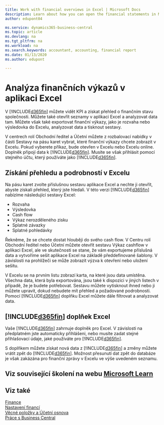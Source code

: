 ```yaml
---
title: Work with financial overviews in Excel | Microsoft Docs
description: Learn about how you can open the financial statements in Microsoft Excel from Business Central  for better analysis.
author: edupont04

ms.service: dynamics365-business-central
ms.topic: article
ms.devlang: na
ms.tgt_pltfrm: na
ms.workload: na
ms.search.keywords: accountant, accounting, financial report
ms.date: 01/13/2020
ms.author: edupont

---
```

# Analýza finančních výkazů v aplikaci Excel
V [!INCLUDE[d365fin](includes/d365fin_md.md)] můžete vidět KPI a získat přehled o finančním stavu společnosti. Můžete také otevřít seznamy v aplikaci Excel a analyzovat data tam. Můžete však také exportovat finanční výkazy, jako je rozvaha nebo výsledovka do Excelu, analyzovat data a tisknout sestavy.

V centrech rolí Obchodní ředitel a Účetní můžete z rozbalovací nabídky v části Sestavy na pásu karet vybrat, které finanční výkazy chcete zobrazit v Excelu. Pokud vyberete příkaz, bude otevřen v Excelu nebo Excelu online. Doplněk připojí data k [!INCLUDE[d365fin](includes/d365fin_md.md)]. Musíte se však přihlásit pomocí stejného účtu, který používáte jako [!INCLUDE[d365fin](includes/d365fin_md.md)].

## Získání přehledu a podrobností v Excelu
Na pásu karet zvolte příslušnou sestavu aplikace Excel a nechte ji otevřít, abyste získali přehled, který jste hledali. V této verzi [!INCLUDE[d365fin](includes/d365fin_md.md)] nabízíme následující sestavy Excel:

- Rozvaha
- Výsledovka
- Cash flow
- Výkaz nerozděleného zisku
- Splatné závazky
- Splatné pohledávky

Řekněme, že se chcete dostat hlouběji do svého cash flow. V Centru rolí Obchodní ředitel nebo Účetní můžete otevřít sestavu Výkaz cashflow v aplikaci Excel, ale ve skutečnosti se stane, že vám exportujeme příslušná data a vytvoříme sešit aplikace Excel na základě předdefinované šablony. V závislosti na prohlížeči se může zobrazit výzva k otevření nebo uložení sešitu.

V Excelu se na prvním listu zobrazí karta, na které jsou data umístěna. Všechna data, která byla exportována, jsou také k dispozici v jiných listech v případě, že je budete potřebovat. Sestavu můžete vytisknout ihned nebo ji můžete upravit, dokud nebudete mít přehled a požadované podrobnosti. Pomocí [!INCLUDE[d365fin](includes/d365fin_md.md)] doplňku Excel můžete dále filtrovat a analyzovat data.

## [!INCLUDE[d365fin](includes/d365fin_md.md)] doplňek Excel
Vaše [!INCLUDE[d365fin](includes/d365fin_md.md)] zahrnuje doplněk pro Excel. V závislosti na předplatném jste automaticky přihlášeni, nebo musíte zadat stejné přihlašovací údaje, jaké používáte pro [!INCLUDE[d365fin](includes/d365fin_md.md)].

S doplňkem můžete získat nová data z [!INCLUDE[d365fin](includes/d365fin_md.md)] a změny můžete vrátit zpět do [!INCLUDE[d365fin](includes/d365fin_md.md)]. Možnost přesunutí dat zpět do databáze je však zakázána pro finanční zprávy v Excelu ve výše uvedeném seznamu.

## Viz související školení na webu [Microsoft Learn](/learn/modules/configure-powerbi-excel-dynamics-365-business-central/index)

## Viz také
[Finance](finance.md)  
[Nastavení financí](finance-setup-finance.md)  
[Věcné položky a Účetní osnova](finance-general-ledger.md)  
[Práce s Business Central](ui-work-product.md)
